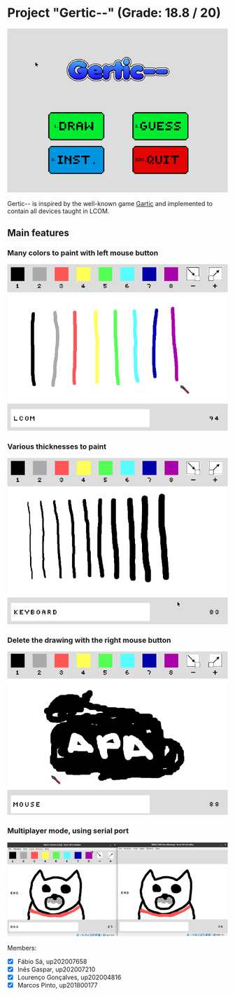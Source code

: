 # Project "Gertic--" (Grade: 18.8 / 20)

![Gertic Intro](../Images/Gertic1.png)

Gertic-- is inspired by the well-known game [Gartic](https://gartic.io) and implemented to contain all devices taught in LCOM.

## Main features

### Many colors to paint with left mouse button

![Gertic 2](../Images/Gertic2.png)

### Various thicknesses to paint

![Gertic 3](../Images/Gertic3.png)

### Delete the drawing with the right mouse button

![Gertic 4](../Images/Gertic4.png)

### Multiplayer mode, using serial port

![Gertic 5](../Images/Gertic5.png)

Members:
- [x] Fábio Sá, up202007658 
- [x] Inês Gaspar, up202007210 
- [x] Lourenço Gonçalves, up202004816 
- [x] Marcos Pinto, up201800177